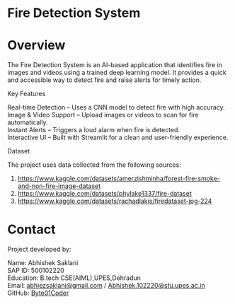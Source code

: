# Fire Detection System
# Overview

The Fire Detection System is an AI-based application that identifies fire in images and videos using a trained deep learning model. It provides a quick and accessible way to detect fire and raise alerts for timely action.

Key Features

Real-time Detection – Uses a CNN model to detect fire with high accuracy.  
Image & Video Support – Upload images or videos to scan for fire automatically.  
Instant Alerts – Triggers a loud alarm when fire is detected.  
Interactive UI – Built with Streamlit for a clean and user-friendly experience.  

Dataset  

The project uses data collected from the following sources:  

1. https://www.kaggle.com/datasets/amerzishminha/forest-fire-smoke-and-non-fire-image-dataset   
2. https://www.kaggle.com/datasets/phylake1337/fire-dataset  
3. https://www.kaggle.com/datasets/rachadlakis/firedataset-jpg-224  

# Contact

Project developed by:  

Name: Abhishek Saklani  
SAP ID: 500102220  
Education: B.tech CSE(AIML),UPES,Dehradun  
Email: abhiezsaklani@gmail.com / Abhishek.102220@stu.upes.ac.in  
GitHub: [Byte01Coder  ](https://github.com/Byte01Coder)
